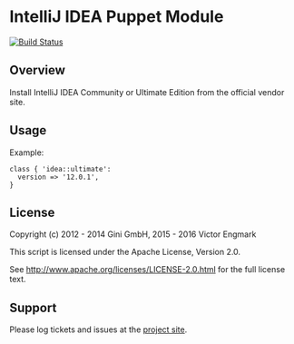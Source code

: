 IntelliJ IDEA Puppet Module
===========================

[![Build Status](https://secure.travis-ci.org/l0b0/puppet-idea.png)](https://travis-ci.org/l0b0/puppet-idea)

Overview
--------

Install IntelliJ IDEA Community or Ultimate Edition from the official vendor site.


Usage
-----

Example:

    class { 'idea::ultimate':
      version => '12.0.1',
    }


License
-------

Copyright (c) 2012 - 2014 Gini GmbH, 2015 - 2016 Victor Engmark

This script is licensed under the Apache License, Version 2.0.

See http://www.apache.org/licenses/LICENSE-2.0.html for the full license text.


Support
-------

Please log tickets and issues at the [project site](https://github.com/l0b0/puppet-idea/issues).
